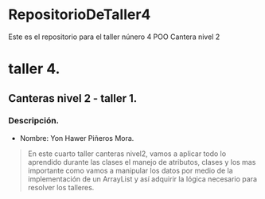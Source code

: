 # RepositorioDeTaller4
Este es el repositorio para el taller núnero 4  POO Cantera nivel 2
# taller 4.
## Canteras nivel 2 - taller 1.
### Descripción.
- Nombre: Yon Hawer Piñeros Mora.
> En este cuarto taller canteras nivel2, vamos a aplicar todo lo aprendido durante las clases el manejo de atributos, clases y los mas importante como vamos a manipular los datos por medio de la implementación de un ArrayList y así adquirir la lógica necesario para resolver los talleres.
